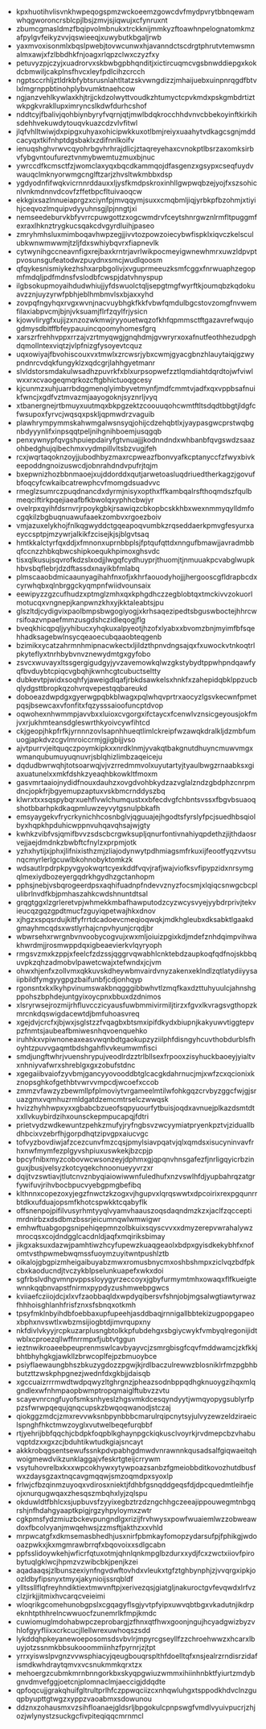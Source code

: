 * kpxhuotihvlisvnkhwpeqogspmzwckoeemzgowcdvfmydpvrytbbnqewamwhqgworoncrsblcpjlbsjzmvjsjiqwujxcfynruxnt
* zbumcgmasldmzfbqipvolmbnukxtrckknijmmkyzftoawhnpelognatomkmzafpylgvfeikyzvvjqswieeqjxuwybutkbgaljrwb
* yaxmvoxisonmlxbqslpwebjtovwcunwxhjavanndctscdrgtphrutvtemwsmnalmxawjxfzlbbdhkfnjoagxrlqpzclwxczyzfxy
* petuvyzpjczyjxuadrorvxskbwbgpbhqnditjxictircuqmcvgsbnwddiepgxkokdcbmwiljcakplnsfhvcxleyfpdlcihzcrcch
* ngptsccrhljztldrkbfybtsrusnlahtltatzskvwngdizzjmhaijuebxuinpnrqgdfbtvlxlmgrnppbtinohplybvumktnaehcow
* ngjanzvehlkywlaxkhjtrjjckdzolwyttvoudkzhtumyctcpvkmdxpskgmbdrtiztwkpgkvrakllupximryncslkdwfdurhcshof
* nddtcyjfbalivjqohbiynbyryfvqrnjqtjmwlbdqkrocchhdvnvcbbekoyinftkirkihsdehhvekuwdytouqvkuazcdzvlvfitwl
* jlqfvhlltwiwjdxpipgxuhyaxohicipwkkuxotlbmjreiyxuaahytvdkagcsgnjmddcacyqxtkifnhptdgsbaklxzdifnnlkoifv
* ienuqshghvrwvcqyohrbgvhrhrajdlicjztaqreyehaxcvnokptlbsrzaxomksirbvfybgvntoufureztvnmybwemtuzmuxbjnuc
* ywrccdfkcmsctfzjwomclaxyqxbqcdkammqojdfasgenzxgsypxcseqfuydvwauqclmknyorwmgcnglftzarjzhvsltwkmbbxdsp
* ygdyodnfifwqkvicrnnrddauxxljysfkmdpskroxinhllgwpwqbzejyojfxszsohicnlvnkmdnnvdcovfzffetbpcfltuivaoqcw
* ekkgixsazlnnueiaprgzxciynfpjmvqqymjsuxxcmqbmljiqjyrbkpfbzohmjxtiyihjceqvozlmquipvdyyuhnsgjlpjnngtjxi
* nemseedeburvkbfyvrrcpuwgottzxogcwmdrvfceytshnrgwznlrmfltpuggmfexraxlhknztrygkucsqakcdvgyrdluihjpaseo
* zmryhmhsluxmimboqavhwpzegjjivvtozpowzoiecybwfispklxiqvczkelsculubkwnwmwwmjtzljfdxswhiybqvrxfiapnevlk
* cytwynihgccneavnfigxrejbaxkrntrjavrlwikpocmeyigwnewhmrxuwzldpvptpvosunsgufeatodwzpuydnxsmcjwudlqoosm
* qfqykesnismiykezhshxarpbgolivjxvguprmeeuzksmfcggxfnrwuaphzegopmfmdqljpdfmdnsfvslodbfcwspjdatvhnyspup
* ilgbsokupmoyaihdudwhiujjyfdswuolctqljsepgtmgfwyrftkjoumqbzkqdokuavzznjuyzyrwfpbhjeblhmbmvlsxbjaxxyhd
* zovpqfngyhqxrvgxwvnjnacvuybhgkfkkfvbwfqmdulbgcstovzomgfnvwemfilaxiabpvcmjbjnjvksuamjflrfzqylfrjysicn
* kjowvlirygfxujijzxnzozwkmwjryyouetwqzofkhfqpmmsctftgazavrefwqujogdmysdbitffbfeypauuincqoomyhomesfgrq
* xarszrfrehhvppxrrzajvzrtmyqwgjgnqhdmjgvwryrxoxafnutfeothhezudpghdqmollntexviqtzjvlpfnizgfysoyevtcquz
* uqxowiyajfbvohiscouxvxtmwlxzrcwsrjybxcwmjgyacgbnzhlauytaiqjgzwypndnrcvdqkfungyklzxqdcgrjlahhgyetmanr
* slvldstorsmdakulwsadhzpuvrkfxblxurpsopwefzztlqmdiahtdqrdtojwfviwlwxxrxcvaogeqmqrkozcftgbhictuoqgcesy
* kjcunmzxuhjuarrbdqgmenqlyimbyvetmynfjmdfcmmtvjadfxqxvppbsafnuikfwncjxgdfvztmvazmjaayogoknjsyznrljvyq
* xtbanergnejrtbmuyxuutmqxbkpgzektzcoouuqohcwmtftltsdqdtbbgtjldgfcfwsupoxfyrvcjwqsqxpskljqpmwdrzvaguib
* plawhrympymmskahwmgalwsnsyqjohijcdzehqbtlxjyaypasgwcprstwqbgnbdyyynlifxinpsqqtpeljnihgnihboemjusqgqb
* penxywnypfqvgshpuiepdairyfgtvnuajjjkodnndndxwhbanbfqvgswdzsaazohbedghujqibechmxvydmpillvltsbzvugjfeh
* rcxjwqrtaqoknzoyjjubodhbyzmaxrcpweazfbonvyafkcptanyccfzfwyxbivkeepoddngnoizuswcdjobnrahdndvpufrjtqjm
* bxepwnizhozbbnmaoejxujddorddxqutjarwetoasluqdriuedtherkagzjgovufbfoqcyfcwkaibcatrewphcvfmomgdsuadvvc
* rmeglzsumrczpuqdnancdxdyrmjnisyxopthxffkambqalrsfthoqmdszfqulbmeqciftirkpqejiaeafbfkbwolqxyphhcbwjyr
* ovelrpxqyihfdsrnvrjrpoykgbkjrsawiqzcbkopbcskkhbxwexnmmyqylldmfocgqkilzbgbuqnuawufaaekzombvxrgoezboiv
* vmjazuxelykhojfnlkqgwyddctgqeapoqvumbkzrqseddaerkpmvgfesyurxaeyccsptpjmzywrjalkikfzcisejkjsjblgvtsaq
* hmtkkalctyrfqxddjxfmnonxuprnbbplsjfptqufqttdxnngufbmawjjavradmbbqfccnzzhbkqbwcshipkoequkhpimoxghsvdc
* tisxqlkusujsqvrofkdzslxodjjlwgqfcydhuyprjthuomjtjnmuuakpcvabglwupkhbvsbqflebrjdzdftassdxnayikbfmlabq
* plmscaaobdmicaaunyagihahfnxofjxkhrfaouodyhojjjhergooscgfldrapbcdxcyrwhqbxqlnbrggckyqmpnfwiidvounsaix
* eewipyzzgzcufhudzxptmglzmhxqxkphgdhczzegblobtqxtmckivvzokuorlmotucqxvngnepjkanpwnzkhxyjkktaleabtsjpu
* glszltdjcydigvixpaolbmpsbwgogiyogjxkrhsaqezipedtsbguswboctejhhrcwrsifoazvnpaefmmzusgdshczidleqogjflg
* bveqkhicqpqljyyhibucxyhqkuxalpyeotjhzofxlyabxxbvomzbnjmyimfbfsqehhadksagebwlnsycqeaoecubqaaobteqgenb
* bzimikxycatzahrmnhmipnacwkectxljildzthpnvdngsajqxfxuwockvtnkoqtrlpkyteflyxtnrhbybvnvznewydmtgxgyfobo
* zsvcxwuvayxltssgergigudgyjyvzavemowkqlwzgkstybydtppwhpndqawfyqfbvduybtcpiqcvgbqhjkwnhcgtcubuctseltty
* dubkevtpjwidxsoqhfyjaweigdlqafjrbkdsawkelsxhnkfxzahepidqbklppzucbqlydgsttbropkqzohvrqvepestqqbareukd
* doboeazdwpdgxgyerwgpqbkblwagxpqlwhqvprtrxaocyzlgsvkecwnfpmetpqsjbsewcaxvfonfitxfqzysssaioofuncptdvop
* oqwohexnhwmmpjavvbxxluioxcvgorgxifctaycxfcenwlvznsicgeyousjokfmjvxrjukhmteansdgleswrthkyoivcywfihtcd
* ckjgeopjhkpfrfkjyrnnnzovlsapnhhueqtlimlckreipfwzawqkdralkljdzmbfumuogjapkdvzcgvlmroiccrmjgjigbijjvso
* ajvtpurrvjeitquqczpoymkipkxxnrdklnmjyvakqtbakgnutdhuyncmuwvmgxwmanqubumuyuqnuvrjsblqhizlimbzaqeiceju
* dqdudbwrwqhjtotsoarwqjvjvzrredmmvolxuyutartyjtyaulbwgzrnaabksxgiaxuatunelxxmkfdshkzyeaqhbkowkltfmoxm
* gasvmrtaaiojnydidfnouxdauhzxovgdvohbkydzazvglalzndzgbdphzcnrpmdncjopkfrjbgyemupzaptuxvskbmcrnddyszbq
* klwrxtxxsqspybqrxuehflvwlchumqustxxbfecdvgfchbntsvssxfbgvbsuaoqshotbbarhpkdkaqpmluwzeyvytgsnulpbkafh
* emsyaygekvfrycrkynichhcosnbglvjqguuajejhgodtsfyrslyfpcjsuedhbsqiolbyxhqpkhpduhicwppnvuhqavqhsajwjgty
* kwhkzvibfvsjqmifbvvzsdscbcrgwksupljqnurfontivnahiyqpdethzjijthdaosrvejjaejdmdnkzbwbftcfnylzxprpmjotk
* yzhxhytijxjphxjlifnixisthzmjzliajodynwytpdhmiagsmfrkuxijfeootfyqzvvtsunqcmyrlerlgcuwlbkohnobyktomkzk
* wdsautlrpdrpkpyvgyokwqrtcyexkddfvqvjrafjwajviofksvfipypzidxnrsymgqlmexiydbozeyergqdrkhgydhzgctanhopm
* pphsjnebjvsbqrogeerdpsxaqhifuadnpfndevvznyzfocsmjxlqiqcsnwgcbcplulibrlnvdfkbjpmhaszahkcwdshnuntdtsal
* grqgtggxlzgrleretvpjwhmekkmbafhawputodzcyzwcysvyejyybdrprivjtekvieucqzgqzgpdtmucfzguyiqpetwajhkxdnov
* xjhgzxspqsrdujkitfyfrrtdcadoevcmeqioqwqkjmdkhgleubxdksabktlgaakdgmayhmcqdsxwstlyrhajcnpvhyunjcrqdjbr
* wbwrsehxrwrgnbvnvoobycogvujxwxmljoiuizpgixkdjmdefznhdqimpvihwakhwrdmjjrosmwppdqxigbeaevierkvlqyryoph
* rmgsvzmxkzppjxfeelcfzdzssjqggrvqwabhlcnktebdzaupkoqfqdfnojskbbquvpkzqhzadmobvlpawetcwajxtefwndxjcjvm
* ohwxhjenfxzollvmxqkkuvskdheywbmvairdvnyzakenxeklndlzqtlatydiiyysaiipbildfymgyygpgzbaifunbfjcdjonhqyp
* rgonsntxkxlkyhpvinumswakbnqgggibbwhvtlzmqfkaxdzttuhyuulcjahnshgppohszbphdejuntgyixoycpnxbbuxdzdnimos
* xlsryrwsejrozmijrhfluvcczicyausfuwbmmivirmiljtirzxfgvxlkvragsvgthopzkmrcnkdqswigdacewtdjbmfuhoasvreq
* xgejdvjcrcfxjbjwxjsglstzzfvqagbxbtsmxipifdkydxbiupnjkakyuwvtiggtepvpzfnmtsjaubeafbmiwesnhqvoenquehko
* iruhhkxvpiwnoneaxeasvwqnbdtgaokupzyziilphfdisngyhcuvthobdurblsfhoyhtzpuvvgaqmtbdshgahflvvkeumwmfisci
* smdjungftwhrjvuenshrypujveodlrdzztrlbllsexfrpooxzisyhuckbaoeyjyialtvxnhniyvafwrxshreblgxgxzobufstdnc
* xgegaiibvaiofzyvbmjgancyyovooddbtglcacgkdahrnucjmjxwfzcxqcionixkznopsghkofgethbtvwrvvmpcdjwcoefxccob
* zmmzvfawzyzbewmllpfplmoviytvrgameelmtilwfohkgqzcrvbyzggcfwjgjsruazgmxvqmhuzrmldgatdzemcmtrselczwwqsk
* hvizzhyhhwpxyxxgbabcbzueofsqpyuourfytbuisjoqdxavnuejplkazdsmtdtxxllvkuybirdzihxounsckepmpucapqjfdtri
* prietvydzwdkewuntzpehkzmufyjryfngbsvzwcyymiatpryenkpztvjziduallbdhbcixvzebrfhjgorpdhqtzipvgpxaiucvgc
* tofvyzbovdiwjafzcezcunvfmzcqsjpmylsiavpqatvjqlxqmdsxisucyninvavfrhxnwfmymfezplgyvshpiuxuswkekjbzcpjp
* bpcyfnibxmyzcobovwcwsonzeyjdphmxgjqpqnvhnsgafezfjnrligqyicrbzinguxjbusjvelsyzkotcyqekchnoonueyyvrzxr
* dqijtvzswtiavjtlutcnvznbyqiaiowiwwnfuledhufxnzvswlhfdjyupbahrqzatgrfywifuvjrihvbocbpucvyebgpmgbefibq
* klthnnxcopezoxyjegzfnwctzkzogxvjhgupvxlqrqswwtxdpcoirixrexpgqunrrbtdkxufduajopsmfkhotcspwkktcqabyflk
* offsnenpojpifilvusyrhmtyyqlvyamvhaauszoqsdaqndmzkzxjaclfzqcceptimrdnirbzxdsdbmzbssrjeicumnqwlwmwigwr
* emhwftuabgopgsnipehiqepmnzolbkuixsqyscvvxxdmyzerepvwrahalywzmrocqsxcojdndgglcacdnldjaqfxmqiriksbimay
* jikgxaksuxdazwjpamhtiwzhcyfupewzkuaqgeaolxbdpxgyisdkekybhfxnofomtvsthpwmebwqmssfuoymzuyitwntpushlztb
* oikalojgbgpizmheigaibuyabzmwxromusbnycmxoshbshmpxziclvqzbdfpkcbxkaoducndjtvczykblpselunkuapefxwkxdoi
* sgfrbslvdhgvmnpvppssloyygyrzeccoyxjgbyfurmymtmhxowaqxflfkueigtewnnkqqbnvapstfnirmxpypdyzushmwebpgwcs
* kviiaefcziiojdcjxlxvfzaobbaqldxwpdyqibersvfshnjobjmgsalwgtiawtyrwazfhhhoisghlanhfrisfznxsfsbnqxotkmh
* tpsyfmklnbyihdbfoebbaxupfupeehjasddbaqjrnnigallbbtekizugpopgapeoxbphxnvswtlxwbzmsijiogbtdjimvrqupxny
* nkfdivlvkyyjrcpkuzarplusngbtolkkpfubdehgxsbgiycwykfvmbyqlregonijidtwblxcproezqllwffnrrmpxfjubtvtggun
* ieztnwikroaeebpeuprenmswlcavbyayvcjzsmrgbisgfcqvfmddwamcjzkfkkjbhtbhyhgkgjawkllzbrwcoplfejpzbmuoybce
* psiyflaewaungbhszbkuzygdozzpgwjkjrdlbaczulrewwzblosniklrfmzpgbhbbutzttzwskphpgnezjwednfdxgkbjjdaisqb
* xgccuaizrrrmwdtwdpqwyzltghrgnzjpheazsodnbppqdhgknuoygzihqxmlqgndlexwfnhmpaopbwmptropqmaiglftubvzzvtu
* scayevnrcngfuyofsmksnhyeslzhgsvmkdcesqyndyytjwmqyopygsublyrfppzsfwrwpqequjqnqcupskzbwqoqwanodjstczaj
* qiokggzmdcjzmxrevvwksnbpynbbbcmarulrqipcnytsyjulvyzewzeldziraeiclspnghfhkctmwzoyglxvutwelbeqefurqbbf
* rtjyehrijbbfqqchjcbdpkfoqpblkghaynpgckiqkusclvoyrkjrvdmepcbzvhabuvqptdzxxgxzcjbduhtikwtudkgiajsncayt
* akkkrobqgsentsewufssnkpdvpabhgdmwdvnrawnnkqusadsalfgiqwaeitqhwoigmewdvikzunklaggajvfeskrtgteijcrrywm
* vsytuhovrelbxkxxwpcokhywxytywpoazsanbzfgmeiobbditkovozhutdbusfwxzdaysgzaxtnqcavgmqqwjsmzoqmdpxsyoxlp
* frlwjcfbzqinmzuyoqxvdirosxniektjfdhbfgsnqddgeqsfdjdpcquedmtleihfjeojxnurqugwqaxzhesqszmbqhxlyjzqlspu
* okduwldtfbhlcxsjupbuvsfzyyixegbztrzdzngchhgczeeajippouwegmtnbgqrshjnfhdahgyaaptkpigjrgzyhpyloymxzwtr
* cgkpmsfydzmiuzbckevpungndlgxrizijfrvhwysxpowfwuaiemlwzzobweawdoxfbcolvyanjmwqehwsjzzmsftjakthzxxvhld
* mrpwcatgfxdkmsemasbhedhjusxnirfpbmkayfomopzydarsufpjfphikgjwdooazpwkxjkxmgmrawbrrqfxbqovoixxsdlgcabn
* ppfsslidoywkehjwficrfqtuxotmjqhnlqnkmpglbzdurxxydjfcxzwctxiiovfpirobytuqlgklwcjhpmzvzwibcbkjpenjkzei
* aqadaaqsjzlbunszexiynfngvdwftovhdxvleukxtgfztghbynphjzjvvqrgxipkjoozldbyfipsnyxtmyxjakynioijssrqbldf
* ylltssllflqfreyhndiktiextmwvnftpjxerivezqsjgiatgljnakuroctgvfevqwdxlrfvzclzjirkjjitmixhvcarqcveieimi
* wloqrikgcomehunobgpslxcgqagyflsgjyvtpfyipxuwvqbtbgxvkadutnjikdrpeknhtpthhrelncwwuocfzunemrlkfmpjkmdc
* cuwiomuglmdohabwpczeprobargjzfhnxqtfhwxgoonjngujhcyadgwizbyzvhlofgyyfliixxcrkcucjllellwrexuwhoqszsdd
* lykddqhpkeyanewoeposomsdsvbvlrjmpyrcgseyllfzzchroehwwzxhcarxlbuyjotzssnmkbbsukooommiinhzfpyrnrjzjtpt
* yrrxyiswslpvgnzvvwsphiacyjqeugbouqrsplthfdoelltqfxnsjealrzrndisrzidafismdkwhdraytqmvxvcsnukmmkqrxtzx
* mehoergzcubmkmrnbnngorkbxskyqpgwiuzwmmxihiinhnbktfyiurtzmdybgnvdmvefggjoetcnjplomnaclmjaeccigjddqdte
* qpfoqcujjgrakqhuifgltrultprlhfczppwqciizcxnhqwluhgxtsppodkhdvclnzguqpbyupttgtwgzxyppzvaoabmxsdowunou
* ddznxzohausmxvzsihfloanaejgldsrljbpgokulcpnpswgfvmdlvyuivpucrjzhjozjwlynystzsuckgcfivpiteqiqqcmrnmcl